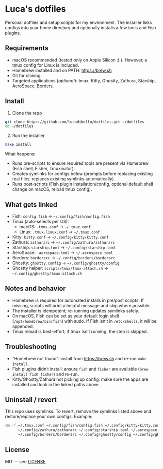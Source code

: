 # Luca's dotfiles

Personal dotfiles and setup scripts for my environment. The installer links configs into your home directory and optionally installs a few tools and Fish plugins.

## Requirements

- macOS recommended (tested only on Apple Silicon :) ). However, a tmux config for Linux is included.
- Homebrew installed and on PATH: <https://brew.sh>
- Git for cloning.
- Targeted applications (_optional_): tmux, Kitty, Ghostty, Zathura, Starship, AeroSpace, Borders.

## Install

1. Clone the repo

```bash
git clone https://github.com/lucadibello/dotfiles.git ~/dotfiles
cd ~/dotfiles
```

2. Run the installer

```bash
make install
```

What happens:

- Runs pre-scripts to ensure required tools are present via Homebrew (Fish shell, Fisher, Tmuxinator).
- Creates symlinks for configs below (prompts before replacing existing real files; replaces existing symlinks automatically).
- Runs post-scripts (Fish plugin installation/config, optional default shell change on macOS, reload tmux config).

## What gets linked

- Fish: `config.fish` → `~/.config/fish/config.fish`
- Tmux (auto-selects per OS):
  - macOS: `.tmux.conf` → `~/.tmux.conf`
  - Linux: `.tmux.linux.conf` → `~/.tmux.conf`
- Kitty: `kitty.conf` → `~/.config/kitty/kitty.conf`
- Zathura: `zathurarc` → `~/.config/zathura/zathurarc`
- Starship: `starship.toml` → `~/.config/starship.toml`
- AeroSpace: `.aerospace.toml` → `~/.aerospace.toml`
- Borders: `bordersrc` → `~/.config/borders/bordersrc`
- Ghostty: `ghostty.config` → `~/.config/ghostty/config`
- Ghostty helper: `scripts/tmux/tmux-attach.sh` → `~/.config/ghostty/tmux-attach.sh`

## Notes and behavior

- Homebrew is required for automated installs in pre/post scripts. If missing, scripts will print a helpful message and skip where possible.
- The installer is idempotent; re-running updates symlinks safely.
- On macOS, Fish can be set as your default login shell (`/opt/homebrew/bin/fish`) with sudo. If Fish isn’t in `/etc/shells`, it will be appended.
- Tmux reload is best-effort; if tmux isn’t running, the step is skipped.

## Troubleshooting

- “Homebrew not found”: install from <https://brew.sh> and re-run `make install`.
- Fish plugins didn’t install: ensure `fish` and `fisher` are available (`brew install fish fisher`) and re-run.
- Kitty/Ghostty/Zathura not picking up config: make sure the apps are installed and look in the linked paths above.

## Uninstall / revert

This repo uses symlinks. To revert, remove the symlinks listed above and restore/replace your own configs. Example:

```bash
rm -f ~/.tmux.conf ~/.config/fish/config.fish ~/.config/kitty/kitty.conf \
      ~/.config/zathura/zathurarc ~/.config/starship.toml ~/.aerospace.toml \
      ~/.config/borders/bordersrc ~/.config/ghostty/config ~/.config/ghostty/tmux-attach.sh
```

## License

MIT — see [LICENSE](LICENSE).
